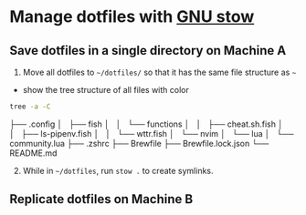 # Manage dotfiles with [GNU stow](https://www.gnu.org/software/stow/)

## Save dotfiles in a single directory on Machine A

1. Move all dotfiles to `~/dotfiles/` so that it has the same file structure as `~`

- show the tree structure of all files with color
```sh
tree -a -C
```

├── .config
│   ├── fish
│   │   └── functions
│   │       ├── cheat.sh.fish
│   │       ├── ls-pipenv.fish
│   │       └── wttr.fish
│   └── nvim
│       └── lua
│           └── community.lua
├── .zshrc
├── Brewfile
├── Brewfile.lock.json
└── README.md

2. While in `~/dotfiles`, run `stow .` to create symlinks.

## Replicate dotfiles on Machine B


